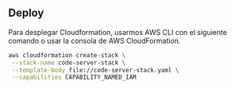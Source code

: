 ## Deploy

Para desplegar Cloudformation, usarmos AWS CLI con el siguiente comando o usar la consola de AWS CloudFormation.

```bash
aws cloudformation create-stack \
 --stack-name code-server-stack \
 --template-body file://code-server-stack.yaml \
 --capabilities CAPABILITY_NAMED_IAM
```